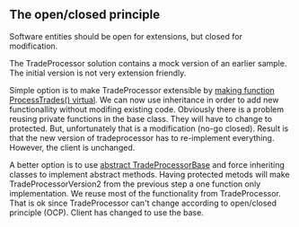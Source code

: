 ## The open/closed principle
Software entities should be open for extensions, but closed for modification.

The TradeProcessor solution contains a mock version of an earlier sample. The initial version is not very extension friendly.

Simple option is to make TradeProcessor extensible by [making function ProcessTrades() virtual](https://github.com/Systemutvikler/AdaptiveCode2e/commit/86cc1faa9229fc7fc7f2065774a999ed0171670c?diff=split). We can now use inheritance in order to add new functionallity without modifing existing code. Obviously there is a problem reusing private functions in the base class. They will have to change to protected. But, unfortunately that is a modification (no-go closed). Result is that the new version of tradeprocessor has to re-implement everything. However, the client is unchanged.

A better option is to use [abstract TradeProcessorBase](https://github.com/Systemutvikler/AdaptiveCode2e/commit/a327db80acae18c596c913ae6421df8d2e22e07c?diff=split) and force inheriting classes to implement abstract methods. Having protected metods will make TradeProcessorVersion2 from the previous step a one function only implementation. We reuse most of the functionality from TradeProcessor. That is ok since TradeProcessor can't change according to open/closed principle (OCP). Client has changed to use the base.
 